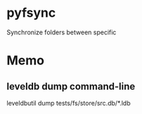 pyfsync
=======

Synchronize folders between specific


# Memo

## leveldb dump command-line

leveldbutil dump tests/fs/store/src.db/*.ldb
